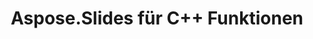 ---
title: Aspose.Slides für C++ Funktionen
type: docs
weight: 30
url: /de/cpp/aspose-slides-for-c-features/
---